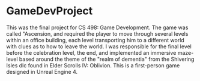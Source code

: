 # GameDevProject

This was the final project for CS 498: Game Development. The game was called "Ascension, and required the player to move through several levels within an office building, each level transporting him to a different world with clues as to how to leave the world. I was responsible for the final level before the celebration level, the end, and implemented an immersive maze-level based around the theme of the "realm of dementia" from the Shivering Isles dlc found in Elder Scrolls IV: Oblivion. This is a first-person game designed in Unreal Engine 4.
